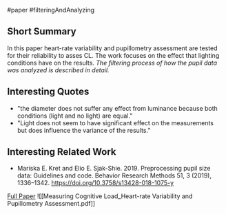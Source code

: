 #paper #filteringAndAnalyzing

## Short Summary ##
In this paper heart-rate variability and pupillometry assessment are tested for their reliability to asses CL.
The work focuses on the effect that lighting conditions have on the results.
*The filtering process of how the pupil data was analyzed is described in detail.*

## Interesting Quotes ##
- "the diameter does not suffer any effect from luminance because both conditions (light and no light) are equal."
- "Light does not seem to have significant effect on the measurements but does influence the variance of the results."

## Interesting Related Work ##
- Mariska E. Kret and Elio E. Sjak-Shie. 2019. Preprocessing pupil size data: Guidelines and code. Behavior Research Methods 51, 3 (2019), 1336–1342. https://doi.org/10.3758/s13428-018-1075-y

[Full Paper](https://dl.acm.org/doi/10.1145/3395035.3425203) ![[Measuring Cognitive Load_Heart-rate Variability and Pupillometry Assessment.pdf]]